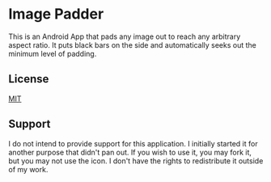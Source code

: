 
# Image Padder

This is an Android App that pads any image out to reach any arbitrary aspect ratio. It puts black bars on the side and automatically seeks out the minimum level of padding.


## License

[MIT](https://choosealicense.com/licenses/mit/)

  
## Support

I do not intend to provide support for this application. I initially started it for another purpose that didn't pan out. If you wish to use it, you may fork it, but you may not use the icon. I don't have the rights to redistribute it outside of my work.

  

